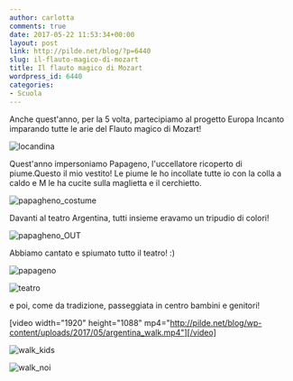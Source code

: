 ```yaml
---
author: carlotta
comments: true
date: 2017-05-22 11:53:34+00:00
layout: post
link: http://pilde.net/blog/?p=6440
slug: il-flauto-magico-di-mozart
title: Il flauto magico di Mozart
wordpress_id: 6440
categories:
- Scuola
---
```


Anche quest'anno, per la 5 volta, partecipiamo al progetto Europa Incanto imparando tutte le arie del Flauto magico di Mozart!

![locandina](http://pilde.net/blog/wp-content/uploads/2017/05/locandina.jpg)


Quest'anno impersoniamo Papageno, l'uccellatore ricoperto di piume.Questo il mio vestito! Le piume le ho incollate tutte io con la colla a caldo e M le ha cucite sulla maglietta e il cerchietto.

![papagheno_costume](http://pilde.net/blog/wp-content/uploads/2017/05/papagheno_costume.jpg)


Davanti al teatro Argentina, tutti insieme eravamo un tripudio di colori!

![papagheno_OUT](http://pilde.net/blog/wp-content/uploads/2017/05/papagheno_OUT.jpg)


Abbiamo cantato e spiumato tutto il teatro! :)




![papageno](http://pilde.net/blog/wp-content/uploads/2017/05/papageno.jpg)


 ![teatro](http://pilde.net/blog/wp-content/uploads/2017/05/teatro.jpg)


e poi, come da tradizione, passeggiata in centro bambini e genitori!

[video width="1920" height="1088" mp4="http://pilde.net/blog/wp-content/uploads/2017/05/argentina_walk.mp4"][/video]

![walk_kids](http://pilde.net/blog/wp-content/uploads/2017/05/walk_kids.jpg)


 ![walk_noi](http://pilde.net/blog/wp-content/uploads/2017/05/walk_noi.jpg)




